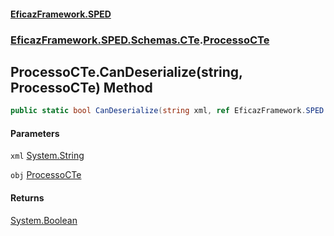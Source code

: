 #### [EficazFramework.SPED](EficazFrameworkSPED.md 'EficazFramework SPED')
### [EficazFramework.SPED.Schemas.CTe](EficazFramework.SPED.Schemas.CTe.md 'EficazFramework.SPED.Schemas.CTe').[ProcessoCTe](EficazFramework.SPED.Schemas.CTe/ProcessoCTe.md 'EficazFramework.SPED.Schemas.CTe.ProcessoCTe')

## ProcessoCTe.CanDeserialize(string, ProcessoCTe) Method

```csharp
public static bool CanDeserialize(string xml, ref EficazFramework.SPED.Schemas.CTe.ProcessoCTe obj);
```
#### Parameters

<a name='EficazFramework.SPED.Schemas.CTe.ProcessoCTe.CanDeserialize(string,EficazFramework.SPED.Schemas.CTe.ProcessoCTe).xml'></a>

`xml` [System.String](https://docs.microsoft.com/en-us/dotnet/api/System.String 'System.String')

<a name='EficazFramework.SPED.Schemas.CTe.ProcessoCTe.CanDeserialize(string,EficazFramework.SPED.Schemas.CTe.ProcessoCTe).obj'></a>

`obj` [ProcessoCTe](EficazFramework.SPED.Schemas.CTe/ProcessoCTe.md 'EficazFramework.SPED.Schemas.CTe.ProcessoCTe')

#### Returns
[System.Boolean](https://docs.microsoft.com/en-us/dotnet/api/System.Boolean 'System.Boolean')